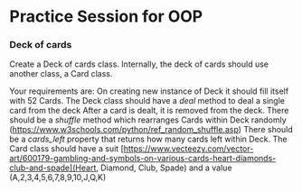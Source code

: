 # Practice Session for OOP

### Deck of cards 

Create a Deck of cards class. Internally, the deck of cards should use another class, a Card class. 

Your requirements are:
On creating new instance of Deck it should fill itself with 52 Cards.
The Deck class should have a *deal* method to deal a single card from the deck
After a card is dealt, it is removed from the deck.
There should be a *shuffle* method which rearranges Cards within Deck randomly (https://www.w3schools.com/python/ref_random_shuffle.asp)
There should be a *cards_left* property that returns how many cards left within Deck. 
The Card class should have a suit [https://www.vecteezy.com/vector-art/600179-gambling-and-symbols-on-various-cards-heart-diamonds-club-and-spade](Heart, Diamond, Club, Spade) and a value (A,2,3,4,5,6,7,8,9,10,J,Q,K)
